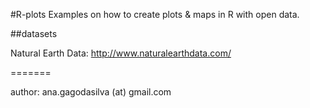#R-plots
Examples on how to create plots & maps in R with open data.

##datasets

Natural Earth Data: http://www.naturalearthdata.com/

=======

author: ana.gagodasilva (at) gmail.com

